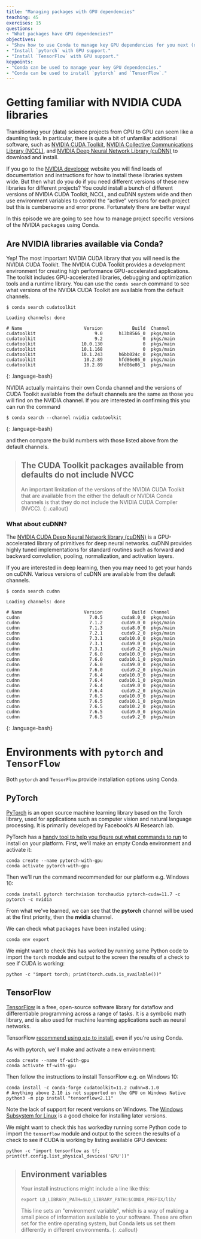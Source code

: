 ```yaml
---
title: "Managing packages with GPU dependencies"
teaching: 45
exercises: 15
questions:
- "What packages have GPU dependencies?"
objectives:
- "Show how to use Conda to manage key GPU dependencies for you next (data) science project."
- "Install `pytorch` with GPU support."
- "Install `TensorFlow` with GPU support."
keypoints:
- "Conda can be used to manage your key GPU dependencies."
- "Conda can be used to install `pytorch` and `TensorFlow`."
---
```


# Getting familiar with NVIDIA CUDA libraries

Transitioning your (data) science projects from CPU to GPU can seem like a daunting task. 
In particular, there is quite a bit of unfamiliar additional software, such as 
[NVIDIA CUDA Toolkit](https://developer.nvidia.com/cuda-toolkit), 
[NVIDIA Collective Communications Library (NCCL)](https://developer.nvidia.com/nccl), 
and [NVIDIA Deep Neural Network Library (cuDNN)](https://developer.nvidia.com/cudnn) to download 
and install.

If you go to the [NVIDIA developer](https://developer.nvidia.com/) website you will find loads of 
documentation and instructions for how to install these libraries system wide. But then what do 
you do if you need different versions of these new libraries for different projects? You could 
install a bunch of different versions of NVIDIA CUDA Toolkit, NCCL, and cuDNN system wide and then 
use environment variables to control the “active” versions for each project but this is cumbersome 
and error prone. Fortunately there are better ways!

In this episode we are going to see how to manage project specific versions of the NVIDIA packages using Conda.

## Are NVIDIA libraries available via Conda?

Yep! The most important NVIDIA CUDA library that you will need is the NVIDIA CUDA Toolkit. The 
NVIDIA CUDA Toolkit provides a development environment for creating high performance 
GPU-accelerated applications. The toolkit includes GPU-accelerated libraries, debugging and 
optimization tools and a runtime library. You can use the `conda search` command to see what 
versions of the NVIDIA CUDA Toolkit are available from the default channels.

~~~
$ conda search cudatoolkit

Loading channels: done

# Name                       Version           Build  Channel
cudatoolkit                      9.0      h13b8566_0  pkgs/main
cudatoolkit                      9.2               0  pkgs/main
cudatoolkit                 10.0.130               0  pkgs/main
cudatoolkit                 10.1.168               0  pkgs/main
cudatoolkit                 10.1.243      h6bb024c_0  pkgs/main
cudatoolkit                  10.2.89      hfd86e86_0  pkgs/main
cudatoolkit                  10.2.89      hfd86e86_1  pkgs/main
~~~
{: .language-bash}

NVIDIA actually maintains their own Conda channel and the versions of CUDA Toolkit available from 
the default channels are the same as those you will find on the NVIDIA channel. If you are 
interested in confirming this you can run the command 

~~~
$ conda search --channel nvidia cudatoolkit
~~~
{: .language-bash}

and then compare the build numbers with those listed above from the default channels.

> ## The CUDA Toolkit packages available from defaults do not include NVCC
>
> An important limitation of the versions of the NVIDIA CUDA Toolkit that are available from the 
> either the default or NVIDIA Conda channels is that they do not include the NVIDIA CUDA Compiler 
> (NVCC).
{: .callout}

### What about cuDNN?

The [NVIDIA CUDA Deep Neural Network library (cuDNN)](https://developer.nvidia.com/cudnn) is a 
GPU-accelerated library of primitives for deep neural networks. cuDNN provides highly tuned 
implementations for standard routines such as forward and backward convolution, pooling, 
normalization, and activation layers. 

If you are interested in deep learning, then you may need to get your hands on cuDNN. Various 
versions of cuDNN are available from the default channels.

~~~
$ conda search cudnn

Loading channels: done

# Name                       Version           Build  Channel
cudnn                          7.0.5       cuda8.0_0  pkgs/main
cudnn                          7.1.2       cuda9.0_0  pkgs/main
cudnn                          7.1.3       cuda8.0_0  pkgs/main
cudnn                          7.2.1       cuda9.2_0  pkgs/main
cudnn                          7.3.1      cuda10.0_0  pkgs/main
cudnn                          7.3.1       cuda9.0_0  pkgs/main
cudnn                          7.3.1       cuda9.2_0  pkgs/main
cudnn                          7.6.0      cuda10.0_0  pkgs/main
cudnn                          7.6.0      cuda10.1_0  pkgs/main
cudnn                          7.6.0       cuda9.0_0  pkgs/main
cudnn                          7.6.0       cuda9.2_0  pkgs/main
cudnn                          7.6.4      cuda10.0_0  pkgs/main
cudnn                          7.6.4      cuda10.1_0  pkgs/main
cudnn                          7.6.4       cuda9.0_0  pkgs/main
cudnn                          7.6.4       cuda9.2_0  pkgs/main
cudnn                          7.6.5      cuda10.0_0  pkgs/main
cudnn                          7.6.5      cuda10.1_0  pkgs/main
cudnn                          7.6.5      cuda10.2_0  pkgs/main
cudnn                          7.6.5       cuda9.0_0  pkgs/main
cudnn                          7.6.5       cuda9.2_0  pkgs/main
~~~
{: .language-bash}

# Environments with `pytorch` and `TensorFlow`

Both `pytorch` and `TensorFlow` provide installation options using Conda.

## PyTorch

[PyTorch](https://pytorch.org/) is an open source machine learning library based on the Torch 
library, used for applications such as computer vision and natural language processing. It is 
primarily developed by Facebook’s AI Research lab.

PyTorch has a [handy tool to help you figure out what commands to run](https://pytorch.org/) to install on your platform. First, we'll make an empty Conda environment and activate it:

```
conda create --name pytorch-with-gpu
conda activate pytorch-with-gpu
```

Then we'll run the command recommended for our platform e.g. Windows 10:

```
conda install pytorch torchvision torchaudio pytorch-cuda=11.7 -c pytorch -c nvidia
```

From what we've learned, we can see that the **pytorch** channel will be used at the
first priority, then the **nvidia** channel.

We can check what packages have been installed using:

```
conda env export
```

We might want to check this has worked by running some Python code to import the `torch` module
and output to the screen the results of a check to see if CUDA is working:

```
python -c "import torch; print(torch.cuda.is_available())"
```

## TensorFlow

[TensorFlow](https://www.TensorFlow.org/) is a free, open-source software library for dataflow and 
differentiable programming across a range of tasks. It is a symbolic math library, and is also used 
for machine learning applications such as neural networks.

TensorFlow [recommend using `pip` to install](https://www.TensorFlow.org/install/pip), even if you're using Conda.

As with pytorch, we'll make and activate a new environment:

```
conda create --name tf-with-gpu
conda activate tf-with-gpu
```

Then follow the instructions to install TensorFlow e.g. on Windows 10:

```
conda install -c conda-forge cudatoolkit=11.2 cudnn=8.1.0
# Anything above 2.10 is not supported on the GPU on Windows Native
python3 -m pip install "tensorflow<2.11"
```

Note the lack of support for recent versions on Windows. The [Windows Subsystem for Linux](https://learn.microsoft.com/en-gb/windows/wsl/install)
is a good choice for installing later versions.

We might want to check this has workedby running some Python code to import the `tensorflow` module
and output to the screen the results of a check to see if CUDA is working by listing available GPU
devices:

```
python -c "import tensorflow as tf; print(tf.config.list_physical_devices('GPU'))"
```

> ## Environment variables
> Your install instructions might include a line like this:
> 
> ```
> export LD_LIBRARY_PATH=$LD_LIBRARY_PATH:$CONDA_PREFIX/lib/
> ```
> 
> This line sets an "environment variable", which is a way of making a small piece of
> information available to your software. These are often set for the entire operating system,
>  but Conda lets us set them differently in different environments. 
{: .callout}
